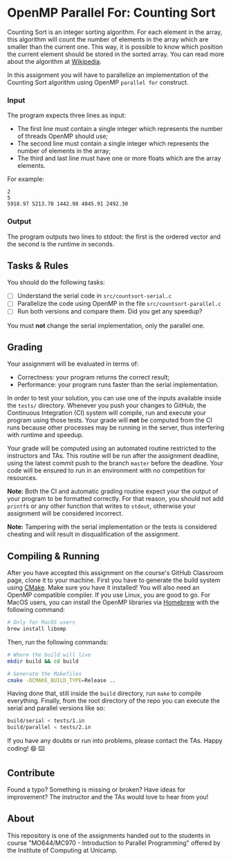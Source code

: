 OpenMP Parallel For: Counting Sort
================================================================================

Counting Sort is an integer sorting algorithm. For each element in the array,
this algorithm will count the number of elements in the array which are
smaller than the current one. This way, it is possible to know which position
the current element should be stored in the sorted array. You can read more
about the algorithm at [Wikipedia][wiki].

In this assignment you will have to parallelize an implementation of the
Counting Sort algorithm using OpenMP `parallel for` construct.

[wiki]: https://en.wikipedia.org/wiki/Counting_sort

### Input

The program expects three lines as input:

- The first line must contain a single integer which represents the number of
  threads OpenMP should use;
- The second line must contain a single integer which represents the number of
  elements in the array;
- The third and last line must have one or more floats which are the array
  elements.

For example:

```
2
5
5918.97 5213.70 1442.98 4845.91 2492.30
```

### Output

The program outputs two lines to stdout: the first is the ordered vector and the
second is the runtime in seconds.

Tasks & Rules
--------------------------------------------------------------------------------

You should do the following tasks:

- [ ] Understand the serial code in `src/countsort-serial.c`
- [ ] Parallelize the code using OpenMP in the file `src/countsort-parallel.c`
- [ ] Run both versions and compare them. Did you get any speedup?

You must **not** change the serial implementation, only the parallel one.

Grading
--------------------------------------------------------------------------------

Your assignment will be evaluated in terms of:

- Correctness: your program returns the correct result;
- Performance: your program runs faster than the serial implementation.

In order to test your solution, you can use one of the inputs available inside
the `tests/` directory. Whenever you push your changes to GitHub, the Continuous
Integration (CI) system will compile, run and execute your program using those
tests. Your grade will **not** be computed from the CI runs because other
processes may be running in the server, thus interfering with runtime and
speedup.

Your grade will be computed using an automated routine restricted to the
instructors and TAs. This routine will be run after the assignment deadline,
using the latest commit push to the branch `master` before the deadline. Your
code will be ensured to run in an environment with no competition for resources.

**Note:** Both the CI and automatic grading routine expect your the output of
your program to be formatted correctly. For that reason, you should not add
`printf`s or any other function that writes to `stdout`, otherwise your
assignment will be considered incorrect.

**Note:** Tampering with the serial implementation or the tests is considered
cheating and will result in disqualification of the assignment.

Compiling & Running
--------------------------------------------------------------------------------

After you have accepted this assignment on the course's GitHub Classroom page,
clone it to your machine. First you have to generate the build system using
[CMake](https://cmake.org/). Make sure you have it installed! You will also need
an OpenMP compatible compiler. If you use Linux, you are good to go. For MacOS
users, you can install the OpenMP libraries via [Homebrew](https://brew.sh/)
with the following command:

```bash
# Only for MacOS users
brew install libomp
```

Then, run the following commands:

```bash
# Where the build will live
mkdir build && cd build

# Generate the Makefiles
cmake -DCMAKE_BUILD_TYPE=Release ..
```

Having done that, still inside the `build` directory, run `make` to compile
everything. Finally, from the root directory of the repo you can execute the
serial and parallel versions like so:

```bash
build/serial < tests/1.in
build/parallel < tests/2.in
```

If you have any doubts or run into problems, please contact the TAs. Happy
coding! :smile: :keyboard:

Contribute
--------------------------------------------------------------------------------

Found a typo? Something is missing or broken? Have ideas for improvement? The
instructor and the TAs would love to hear from you!

About
--------------------------------------------------------------------------------

This repository is one of the assignments handed out to the students in course
"MO644/MC970 - Introduction to Parallel Programming" offered by the Institute of
Computing at Unicamp.

